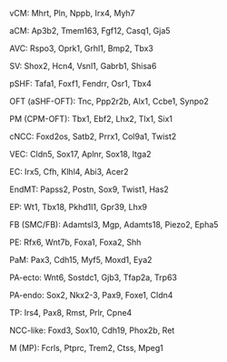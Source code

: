 vCM: Mhrt, Pln, Nppb, Irx4, Myh7

aCM: Ap3b2, Tmem163, Fgf12, Casq1, Gja5

AVC: Rspo3, Oprk1, Grhl1, Bmp2, Tbx3

SV: Shox2, Hcn4, Vsnl1, Gabrb1, Shisa6

pSHF: Tafa1, Foxf1, Fendrr, Osr1, Tbx4

OFT (aSHF-OFT): Tnc, Ppp2r2b, Alx1, Ccbe1, Synpo2

PM (CPM-OFT): Tbx1, Ebf2, Lhx2, Tlx1, Six1

cNCC: Foxd2os, Satb2, Prrx1, Col9a1, Twist2

VEC: Cldn5, Sox17, Aplnr, Sox18, Itga2

EC: Irx5, Cfh, Klhl4, Abi3, Acer2

EndMT: Papss2, Postn, Sox9, Twist1, Has2

EP: Wt1, Tbx18, Pkhd1l1, Gpr39, Lhx9

FB (SMC/FB): Adamtsl3, Mgp, Adamts18, Piezo2, Epha5

PE: Rfx6, Wnt7b, Foxa1, Foxa2, Shh

PaM: Pax3, Cdh15, Myf5, Moxd1, Eya2

PA-ecto: Wnt6, Sostdc1, Gjb3, Tfap2a, Trp63

PA-endo: Sox2, Nkx2-3, Pax9, Foxe1, Cldn4

TP: Irs4, Pax8, Rmst, Prlr, Cpne4

NCC-like: Foxd3, Sox10, Cdh19, Phox2b, Ret

M (MP): Fcrls, Ptprc, Trem2, Ctss, Mpeg1
